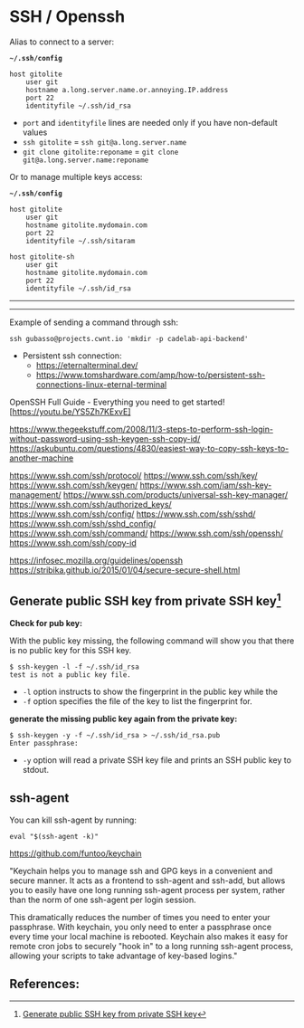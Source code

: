 # SSH / Openssh




Alias to connect to a server:


**`~/.ssh/config`**
```
host gitolite
    user git
    hostname a.long.server.name.or.annoying.IP.address
    port 22
    identityfile ~/.ssh/id_rsa
```

- `port` and `identityfile` lines are needed only if you have non-default values
- `ssh gitolite` = `ssh git@a.long.server.name`
- `git clone gitolite:reponame` = `git clone git@a.long.server.name:reponame`

Or to manage multiple keys access:

**`~/.ssh/config`**
```
host gitolite
    user git
    hostname gitolite.mydomain.com
    port 22
    identityfile ~/.ssh/sitaram

host gitolite-sh
    user git
    hostname gitolite.mydomain.com
    port 22
    identityfile ~/.ssh/id_rsa
```


---




---

Example of sending a command through ssh:

```
ssh gubasso@projects.cwnt.io 'mkdir -p cadelab-api-backend'
```

- Persistent ssh connection:
    - https://eternalterminal.dev/
    - https://www.tomshardware.com/amp/how-to/persistent-ssh-connections-linux-eternal-terminal

OpenSSH Full Guide - Everything you need to get started! [https://youtu.be/YS5Zh7KExvE]

https://www.thegeekstuff.com/2008/11/3-steps-to-perform-ssh-login-without-password-using-ssh-keygen-ssh-copy-id/
https://askubuntu.com/questions/4830/easiest-way-to-copy-ssh-keys-to-another-machine

https://www.ssh.com/ssh/protocol/
https://www.ssh.com/ssh/key/
https://www.ssh.com/ssh/keygen/
https://www.ssh.com/iam/ssh-key-management/
https://www.ssh.com/products/universal-ssh-key-manager/
https://www.ssh.com/ssh/authorized_keys/
https://www.ssh.com/ssh/config/
https://www.ssh.com/ssh/sshd/
https://www.ssh.com/ssh/sshd_config/
https://www.ssh.com/ssh/command/
https://www.ssh.com/ssh/openssh/
https://www.ssh.com/ssh/copy-id

https://infosec.mozilla.org/guidelines/openssh
https://stribika.github.io/2015/01/04/secure-secure-shell.html

## Generate public SSH key from private SSH key[^1]

**Check for pub key:**

With the public key missing, the following command will show you that there is no public key for this SSH key.

```
$ ssh-keygen -l -f ~/.ssh/id_rsa
test is not a public key file.
```

- `-l` option instructs to show the fingerprint in the public key while the
- `-f` option specifies the file of the key to list the fingerprint for.

**generate the missing public key again from the private key:**


```
$ ssh-keygen -y -f ~/.ssh/id_rsa > ~/.ssh/id_rsa.pub
Enter passphrase:
```

- `-y` option will read a private SSH key file and prints an SSH public key to stdout. 

## ssh-agent

You can kill ssh-agent by running:

```
eval "$(ssh-agent -k)"
```

https://github.com/funtoo/keychain

"Keychain helps you to manage ssh and GPG keys in a convenient and secure manner. It acts as a frontend to ssh-agent and ssh-add, but allows you to easily have one long running ssh-agent process per system, rather than the norm of one ssh-agent per login session.

This dramatically reduces the number of times you need to enter your passphrase. With keychain, you only need to enter a passphrase once every time your local machine is rebooted. Keychain also makes it easy for remote cron jobs to securely "hook in" to a long running ssh-agent process, allowing your scripts to take advantage of key-based logins."



## References:

[^1]: [Generate public SSH key from private SSH key](https://blog.tinned-software.net/generate-public-ssh-key-from-private-ssh-key/)



